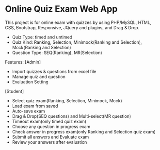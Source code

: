 # Online Quiz Exam Web App

This project is for online exam with quizzes by using PHP/MySQL, HTML, CSS, Bootstrap, Responsive, JQuery and plugins, and Drag & Drop.
- Quiz Type: timed and untimed
- Quiz Kind: Ranking, Selection, Minimock(Ranking and Selection), Mock(Ranking and Selection)
- Question Type: SEQ(Ranking), MR(Selection)

Features:
[Admin]
- Import quizzes & questions from excel file
- Manage quiz and question
- Evaluation Setting

[Student]
- Select quiz exam(Ranking, Selection, Minimock, Mock)
- Load exam from saved
- Auto-save exam
- Drag & Drop(SEQ questions) and Multi-select(MR question)
- Timeout exam(only timed quiz exam)
- Choose any question in progress exam
- Check answer in progress exam(only Ranking and Selection quiz exam)
- Submit all answers and Evaluate exam
- Review your answers after evaluation